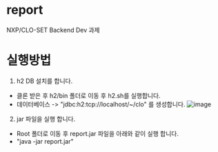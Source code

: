 # report
NXP/CLO-SET Backend Dev 과제

# 실행방법

1. h2 DB 설치를 합니다.
  - 클론 받은 후 h2/bin 폴더로 이동 후 h2.sh를 실행합니다.
  - 데이터베이스 -> "jdbc:h2:tcp://localhost/~/clo" 를 생성합니다.
![image](https://user-images.githubusercontent.com/52402303/208550048-e6ecc744-6659-47c7-b777-4632450e6b64.png)


2. jar 파일을 실행 합니다.
  - Root 폴더로 이동 후 report.jar 파일을 아래와 같이 실행 합니다.
  - "java -jar report.jar"
